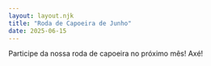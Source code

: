 ```yaml
---
layout: layout.njk
title: "Roda de Capoeira de Junho"
date: 2025-06-15
---
```

Participe da nossa roda de capoeira no próximo mês! Axé!
